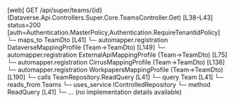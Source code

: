 [web] GET /api/super/teams/{id}  (Dataverse.Api.Controllers.Super.Core.TeamsController.Get)  [L38–L43] status=200 [auth=Authentication.MasterPolicy,Authentication.RequireTenantIdPolicy]
  └─ maps_to TeamDto [L41]
    └─ automapper.registration DataverseMappingProfile (Team->TeamDto) [L149]
    └─ automapper.registration ExternalApiMappingProfile (Team->TeamDto) [L75]
    └─ automapper.registration CirrusMappingProfile (Team->TeamDto) [L138]
    └─ automapper.registration WorkpapersMappingProfile (Team->TeamDto) [L190]
  └─ calls TeamRepository.ReadQuery [L41]
  └─ query Team [L41]
    └─ reads_from Teams
  └─ uses_service IControlledRepository<Team>
    └─ method ReadQuery [L41]
      └─ ... (no implementation details available)

